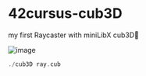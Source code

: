 # 42cursus-cub3D
my first Raycaster with miniLibX cub3D🎁

![image](https://github.com/user-attachments/assets/d6b54282-27bd-4a99-997c-5ea8d8edf78f)

```c
./cub3D ray.cub
```

